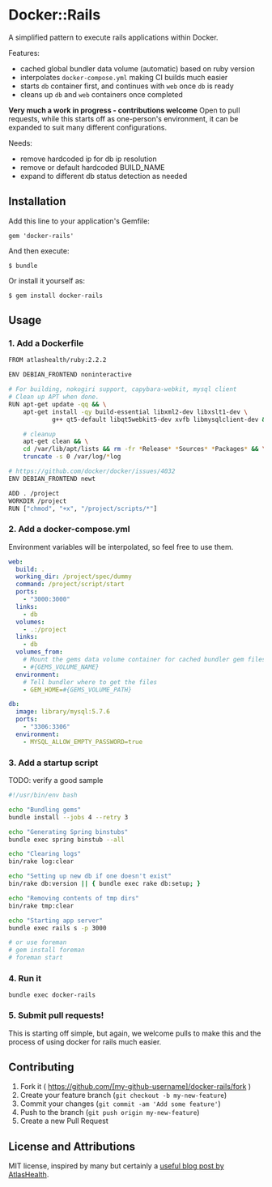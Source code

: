 # Docker::Rails

A simplified pattern to execute rails applications within Docker.

Features:
- cached global bundler data volume (automatic) based on ruby version
- interpolates `docker-compose.yml` making CI builds much easier
- starts `db` container first, and continues with `web` once `db` is ready
- cleans up `db` and `web` containers once completed


**Very much a work in progress - contributions welcome**
Open to pull requests, while this starts off as one-person's environment, it can be expanded to suit many different configurations.

Needs:
- remove hardcoded ip for db ip resolution
- remove or default hardcoded BUILD_NAME
- expand to different db status detection as needed

## Installation

Add this line to your application's Gemfile:

    gem 'docker-rails'

And then execute:

    $ bundle

Or install it yourself as:

    $ gem install docker-rails

## Usage

### 1. Add a Dockerfile

```bash
FROM atlashealth/ruby:2.2.2

ENV DEBIAN_FRONTEND noninteractive

# For building, nokogiri support, capybara-webkit, mysql client
# Clean up APT when done.
RUN apt-get update -qq && \
    apt-get install -qy build-essential libxml2-dev libxslt1-dev \
            g++ qt5-default libqt5webkit5-dev xvfb libmysqlclient-dev && \

    # cleanup
    apt-get clean && \
    cd /var/lib/apt/lists && rm -fr *Release* *Sources* *Packages* && \
    truncate -s 0 /var/log/*log

# https://github.com/docker/docker/issues/4032
ENV DEBIAN_FRONTEND newt

ADD . /project
WORKDIR /project
RUN ["chmod", "+x", "/project/scripts/*"]
```

### 2. Add a docker-compose.yml

Environment variables will be interpolated, so feel free to use them.

```yaml
web:
  build: .
  working_dir: /project/spec/dummy
  command: /project/script/start
  ports:
    - "3000:3000"
  links:
    - db
  volumes:
    - .:/project
  links:
    - db
  volumes_from:
    # Mount the gems data volume container for cached bundler gem files
    - #{GEMS_VOLUME_NAME}
  environment:
    # Tell bundler where to get the files
    - GEM_HOME=#{GEMS_VOLUME_PATH}

db:
  image: library/mysql:5.7.6
  ports:
    - "3306:3306"
  environment:
    - MYSQL_ALLOW_EMPTY_PASSWORD=true
```

### 3. Add a startup script

TODO: verify a good sample

```bash
#!/usr/bin/env bash

echo "Bundling gems"
bundle install --jobs 4 --retry 3

echo "Generating Spring binstubs"
bundle exec spring binstub --all

echo "Clearing logs"
bin/rake log:clear

echo "Setting up new db if one doesn't exist"
bin/rake db:version || { bundle exec rake db:setup; }

echo "Removing contents of tmp dirs"
bin/rake tmp:clear

echo "Starting app server"
bundle exec rails s -p 3000

# or use foreman
# gem install foreman
# foreman start
```

### 4. Run it

`bundle exec docker-rails`

### 5. Submit pull requests!

This is starting off simple, but again, we welcome pulls to make this and the process of using docker for rails much easier.


## Contributing

1. Fork it ( https://github.com/[my-github-username]/docker-rails/fork )
2. Create your feature branch (`git checkout -b my-new-feature`)
3. Commit your changes (`git commit -am 'Add some feature'`)
4. Push to the branch (`git push origin my-new-feature`)
5. Create a new Pull Request

## License and Attributions
MIT license, inspired by many but certainly a [useful blog post by AtlasHealth](http://www.atlashealth.com/blog/2014/09/persistent-ruby-gems-docker-container). 
